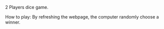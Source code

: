2 Players dice game.

How to play: By refreshing the webpage, the computer randomly choose a winner.
